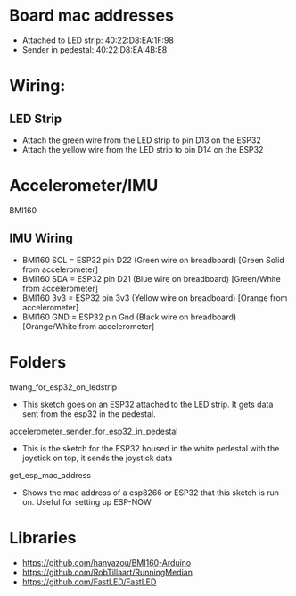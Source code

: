 # Board mac addresses
 
* Attached to LED strip: 40:22:D8:EA:1F:98
* Sender in pedestal:  40:22:D8:EA:4B:E8

# Wiring:

## LED Strip

* Attach the green wire from the LED strip to pin D13 on the ESP32
* Attach the yellow wire from the LED strip to pin D14 on the ESP32

# Accelerometer/IMU

BMI160

## IMU Wiring

* BMI160 SCL = ESP32 pin D22 (Green wire on breadboard)  [Green Solid from accelerometer]
* BMI160 SDA = ESP32 pin D21 (Blue wire on breadboard)   [Green/White from accelerometer]
* BMI160 3v3 = ESP32 pin 3v3 (Yellow wire on breadboard) [Orange from accelerometer]
* BMI160 GND = ESP32 pin Gnd (Black wire on breadboard)  [Orange/White from accelerometer]

# Folders

twang_for_esp32_on_ledstrip

* This sketch goes on an ESP32 attached to the LED strip. It gets data sent from the esp32 in the pedestal.

accelerometer_sender_for_esp32_in_pedestal

* This is the sketch for the ESP32 housed in the white pedestal with the joystick on top, it sends the joystick data

get_esp_mac_address

* Shows the mac address of a esp8266 or ESP32 that this sketch is run on. Useful for setting up ESP-NOW


# Libraries

* https://github.com/hanyazou/BMI160-Arduino
* https://github.com/RobTillaart/RunningMedian
* https://github.com/FastLED/FastLED
